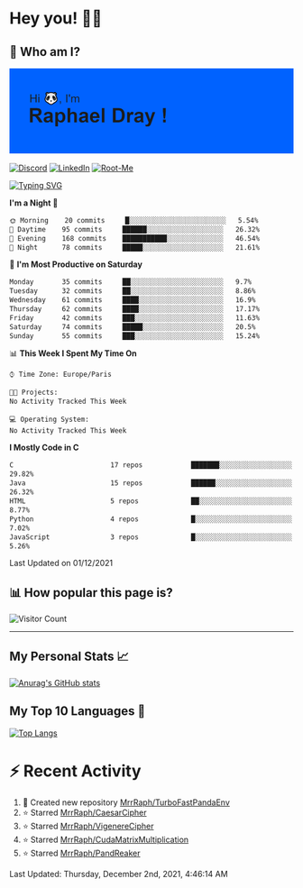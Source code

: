 # **Hey you! 👋🏼**

## **🔎 Who am I?**

<img src="https://github.com/MrrRaph/MrrRaph/blob/master/header.png?raw=true">

[![Discord](https://img.shields.io/badge/Discord-7289DA?style=for-the-badge&logo=discord&logoColor=white
)](https://discordapp.com/users/MrRaph#4214/)
[![LinkedIn](https://img.shields.io/badge/LinkedIn-0077B5?style=for-the-badge&logo=linkedin&logoColor=white)](https://www.linkedin.com/in/raphaeldray/)
[![Root-Me](https://img.shields.io/badge/dynamic/json?color=yellowgreen&label=Root-me%20Score&query=score&style=for-the-badge&url=https://raw.githubusercontent.com/MrrRaph/MrrRaph/master/root-me-stats.json&logoColor=white)](https://www.root-me.org/PandHacker)


[![Typing SVG](https://readme-typing-svg.herokuapp.com?font=glory&size=23&multiline=true&height=65&lines=CyberSecurity+Engineer+%F0%9F%92%BB;Freelance+Fullstack+Developer)](https://git.io/typing-svg)

<!--START_SECTION:waka-->
**I'm a Night 🦉** 

```text
🌞 Morning    20 commits     █░░░░░░░░░░░░░░░░░░░░░░░░   5.54% 
🌆 Daytime    95 commits     ██████░░░░░░░░░░░░░░░░░░░   26.32% 
🌃 Evening    168 commits    ███████████░░░░░░░░░░░░░░   46.54% 
🌙 Night      78 commits     █████░░░░░░░░░░░░░░░░░░░░   21.61%

```
📅 **I'm Most Productive on Saturday** 

```text
Monday       35 commits     ██░░░░░░░░░░░░░░░░░░░░░░░   9.7% 
Tuesday      32 commits     ██░░░░░░░░░░░░░░░░░░░░░░░   8.86% 
Wednesday    61 commits     ████░░░░░░░░░░░░░░░░░░░░░   16.9% 
Thursday     62 commits     ████░░░░░░░░░░░░░░░░░░░░░   17.17% 
Friday       42 commits     ███░░░░░░░░░░░░░░░░░░░░░░   11.63% 
Saturday     74 commits     █████░░░░░░░░░░░░░░░░░░░░   20.5% 
Sunday       55 commits     ███░░░░░░░░░░░░░░░░░░░░░░   15.24%

```


📊 **This Week I Spent My Time On** 

```text
⌚︎ Time Zone: Europe/Paris

🐱‍💻 Projects: 
No Activity Tracked This Week

💻 Operating System: 
No Activity Tracked This Week

```

**I Mostly Code in C** 

```text
C                        17 repos            ███████░░░░░░░░░░░░░░░░░░   29.82% 
Java                     15 repos            ██████░░░░░░░░░░░░░░░░░░░   26.32% 
HTML                     5 repos             ██░░░░░░░░░░░░░░░░░░░░░░░   8.77% 
Python                   4 repos             █░░░░░░░░░░░░░░░░░░░░░░░░   7.02% 
JavaScript               3 repos             █░░░░░░░░░░░░░░░░░░░░░░░░   5.26%

```



 Last Updated on 01/12/2021
<!--END_SECTION:waka-->

## **📊 How popular this page is?**

![Visitor Count](https://profile-counter.glitch.me/MrrRaph/count.svg)

---

## **My Personal Stats 📈**

[![Anurag's GitHub stats](https://github-readme-stats.vercel.app/api?username=mrrraph&count_private=true&show_icons=true&title_color=fff&text_color=fff&bg_color=30,36d1dc,904e95)](https://github.com/anuraghazra/github-readme-stats)

## **My Top 10 Languages 📣**

[![Top Langs](https://github-readme-stats.vercel.app/api/top-langs/?username=mrrraph&langs_count=10&layout=compact&hide=html,css&hide_title=true)](https://github.com/anuraghazra/github-readme-stats)


# **⚡ Recent Activity**

<!--RECENT_ACTIVITY:start-->
1. 📔 Created new repository [MrrRaph/TurboFastPandaEnv](https://github.com/MrrRaph/TurboFastPandaEnv)
2. ⭐ Starred [MrrRaph/CaesarCipher](https://github.com/MrrRaph/CaesarCipher)
3. ⭐ Starred [MrrRaph/VigenereCipher](https://github.com/MrrRaph/VigenereCipher)
4. ⭐ Starred [MrrRaph/CudaMatrixMultiplication](https://github.com/MrrRaph/CudaMatrixMultiplication)
5. ⭐ Starred [MrrRaph/PandReaker](https://github.com/MrrRaph/PandReaker)
<!--RECENT_ACTIVITY:end-->
<!--RECENT_ACTIVITY:last_update-->
Last Updated: Thursday, December 2nd, 2021, 4:46:14 AM
<!--RECENT_ACTIVITY:last_update_end-->
